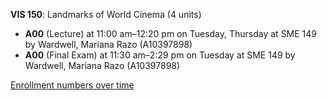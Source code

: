 **VIS 150**: Landmarks of World Cinema (4 units)

- **A00** (Lecture) at 11:00 am–12:20 pm on Tuesday, Thursday at SME 149 by Wardwell, Mariana Razo (A10397898)
- **A00** (Final Exam) at 11:30 am–2:29 pm on Tuesday at SME 149 by Wardwell, Mariana Razo (A10397898)

[Enrollment numbers over time](./VIS150.tsv)

